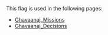 This flag is used in the following pages:
 - [Ghavaanaj_Missions](../missions/Ghavaanaj_Missions.md)
 - [Ghavaanaj_Decisions](../decisions/Ghavaanaj_Decisions.md)
